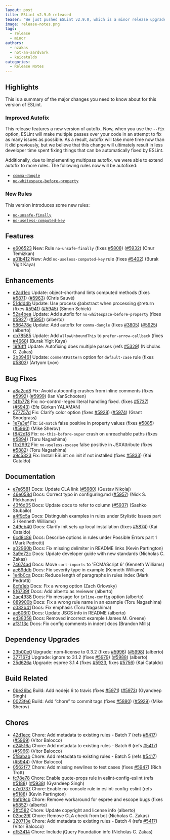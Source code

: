 ```yaml
---
layout: post
title: ESLint v2.9.0 released
teaser: "We just pushed ESLint v2.9.0, which is a minor release upgrade of ESLint. This release adds some new features and fixes several bugs found in the previous release."
image: release-notes.png
tags:
  - release
  - minor
authors:
  - nzakas
  - not-an-aardvark
  - kaicataldo
categories:
  - Release Notes
---
```


## Highlights

This is a summary of the major changes you need to know about for this version of ESLint.

### Improved Autofix

This release features a new version of autofix. Now, when you use the `--fix` option, ESLint will make multiple passes over your code in an attempt to fix as many issues as possible. As a result, autofix will take more time now than it did previously, but we believe that this change will ultimately result in less developer time spent fixing things that can be automatically fixed by ESLint.

Additionally, due to implementing multipass autofix, we were able to extend autofix to more rules. The following rules now will be autofixed:

* [`comma-dangle`](https://eslint.org/docs/rules/comma-dangle)
* [`no-whitespace-before-property`](https://eslint.org/docs/rules/no-whitespace-before-property)

### New Rules

This version introduces some new rules:

* [`no-unsafe-finally`](https://eslint.org/docs/rules/no-unsafe-finally)
* [`no-useless-computed-key`](https://eslint.org/docs/rules/no-useless-computed-key)


## Features


* [e606523](https://github.com/eslint/eslint/commit/e606523) New: Rule `no-unsafe-finally` (fixes [#5808](https://github.com/eslint/eslint/issues/5808)) ([#5932](https://github.com/eslint/eslint/issues/5932)) (Onur Temizkan)
* [a01b412](https://github.com/eslint/eslint/commit/a01b412) New: Add `no-useless-computed-key` rule (fixes [#5402](https://github.com/eslint/eslint/issues/5402)) (Burak Yigit Kaya)




## Enhancements


* [e2ad1ec](https://github.com/eslint/eslint/commit/e2ad1ec) Update: object-shorthand lints computed methods (fixes [#5871](https://github.com/eslint/eslint/issues/5871)) ([#5963](https://github.com/eslint/eslint/issues/5963)) (Chris Sauvé)
* [51ddd4b](https://github.com/eslint/eslint/commit/51ddd4b) Update: Use process @abstract when processing @return (fixes [#5941](https://github.com/eslint/eslint/issues/5941)) ([#5945](https://github.com/eslint/eslint/issues/5945)) (Simon Schick)
* [52a4bea](https://github.com/eslint/eslint/commit/52a4bea) Update: Add autofix for `no-whitespace-before-property` (fixes [#5927](https://github.com/eslint/eslint/issues/5927)) ([#5951](https://github.com/eslint/eslint/issues/5951)) (alberto)
* [586478e](https://github.com/eslint/eslint/commit/586478e) Update: Add autofix for `comma-dangle` (fixes [#3805](https://github.com/eslint/eslint/issues/3805)) ([#5925](https://github.com/eslint/eslint/issues/5925)) (alberto)
* [cb78585](https://github.com/eslint/eslint/commit/cb78585) Update: Add `allowUnboundThis` to `prefer-arrow-callback` (fixes [#4668](https://github.com/eslint/eslint/issues/4668)) (Burak Yigit Kaya)
* [19f6fff](https://github.com/eslint/eslint/commit/19f6fff) Update: Autofixing does multiple passes (refs [#5329](https://github.com/eslint/eslint/issues/5329)) (Nicholas C. Zakas)
* [2b39461](https://github.com/eslint/eslint/commit/2b39461) Update: `commentPattern` option for `default-case` rule (fixes [#5803](https://github.com/eslint/eslint/issues/5803)) (Artyom Lvov)




## Bug Fixes


* [a8a2cd8](https://github.com/eslint/eslint/commit/a8a2cd8) Fix: Avoid autoconfig crashes from inline comments (fixes [#5992](https://github.com/eslint/eslint/issues/5992)) ([#5999](https://github.com/eslint/eslint/issues/5999)) (Ian VanSchooten)
* [141b778](https://github.com/eslint/eslint/commit/141b778) Fix: no-control-regex literal handling fixed. (fixes [#5737](https://github.com/eslint/eslint/issues/5737)) ([#5943](https://github.com/eslint/eslint/issues/5943)) (Efe Gürkan YALAMAN)
* [577757d](https://github.com/eslint/eslint/commit/577757d) Fix: Clarify color option (fixes [#5928](https://github.com/eslint/eslint/issues/5928)) ([#5974](https://github.com/eslint/eslint/issues/5974)) (Grant Snodgrass)
* [1e7a3ef](https://github.com/eslint/eslint/commit/1e7a3ef) Fix: `id-match` false positive in property values (fixes [#5885](https://github.com/eslint/eslint/issues/5885)) ([#5960](https://github.com/eslint/eslint/issues/5960)) (Mike Sherov)
* [f842d18](https://github.com/eslint/eslint/commit/f842d18) Fix: `no-this-before-super` crash on unreachable paths (fixes [#5894](https://github.com/eslint/eslint/issues/5894)) (Toru Nagashima)
* [f1b2992](https://github.com/eslint/eslint/commit/f1b2992) Fix: `no-useless-escape` false positive in JSXAttribute (fixes [#5882](https://github.com/eslint/eslint/issues/5882)) (Toru Nagashima)
* [a9c5323](https://github.com/eslint/eslint/commit/a9c5323) Fix: Install ESLint on init if not installed (fixes [#5833](https://github.com/eslint/eslint/issues/5833)) (Kai Cataldo)




## Documentation


* [e7e6581](https://github.com/eslint/eslint/commit/e7e6581) Docs: Update CLA link ([#5980](https://github.com/eslint/eslint/issues/5980)) (Gustav Nikolaj)
* [46e058d](https://github.com/eslint/eslint/commit/46e058d) Docs: Correct typo in configuring.md ([#5957](https://github.com/eslint/eslint/issues/5957)) (Nick S. Plekhanov)
* [43f6d05](https://github.com/eslint/eslint/commit/43f6d05) Docs: Update docs to refer to column ([#5937](https://github.com/eslint/eslint/issues/5937)) (Sashko Stubailo)
* [a4f9c5a](https://github.com/eslint/eslint/commit/a4f9c5a) Docs: Distinguish examples in rules under Stylistic Issues part 3 (Kenneth Williams)
* [249eb40](https://github.com/eslint/eslint/commit/249eb40) Docs: Clarify init sets up local installation (fixes [#5874](https://github.com/eslint/eslint/issues/5874)) (Kai Cataldo)
* [6cd8c86](https://github.com/eslint/eslint/commit/6cd8c86) Docs: Describe options in rules under Possible Errors part 1 (Mark Pedrotti)
* [a02960b](https://github.com/eslint/eslint/commit/a02960b) Docs: Fix missing delimiter in README links (Kevin Partington)
* [3a9e72c](https://github.com/eslint/eslint/commit/3a9e72c) Docs: Update developer guide with new standards (Nicholas C. Zakas)
* [74674ad](https://github.com/eslint/eslint/commit/74674ad) Docs: Move `sort-imports` to 'ECMAScript 6' (Kenneth Williams)
* [ae69ddb](https://github.com/eslint/eslint/commit/ae69ddb) Docs: Fix severity type in example (Kenneth Williams)
* [1e4b0ca](https://github.com/eslint/eslint/commit/1e4b0ca) Docs: Reduce length of paragraphs in rules index (Mark Pedrotti)
* [8cfe1eb](https://github.com/eslint/eslint/commit/8cfe1eb) Docs: Fix a wrong option (Zach Orlovsky)
* [8f6739f](https://github.com/eslint/eslint/commit/8f6739f) Docs: Add alberto as reviewer (alberto)
* [2ae4938](https://github.com/eslint/eslint/commit/2ae4938) Docs: Fix message for `inline-config` option (alberto)
* [089900b](https://github.com/eslint/eslint/commit/089900b) Docs: Fix a wrong rule name in an example (Toru Nagashima)
* [c032b41](https://github.com/eslint/eslint/commit/c032b41) Docs: Fix emphasis (Toru Nagashima)
* [ae606f0](https://github.com/eslint/eslint/commit/ae606f0) Docs: Update JSCS info in README (alberto)
* [ed38358](https://github.com/eslint/eslint/commit/ed38358) Docs: Removed incorrect example (James M. Greene)
* [af3113c](https://github.com/eslint/eslint/commit/af3113c) Docs: Fix config comments in indent docs (Brandon Mills)




## Dependency Upgrades


* [23b00e0](https://github.com/eslint/eslint/commit/23b00e0) Upgrade: npm-license to 0.3.2 (fixes [#5996](https://github.com/eslint/eslint/issues/5996)) ([#5998](https://github.com/eslint/eslint/issues/5998)) (alberto)
* [377167d](https://github.com/eslint/eslint/commit/377167d) Upgrade: ignore to 3.1.2 (fixes [#5979](https://github.com/eslint/eslint/issues/5979)) ([#5988](https://github.com/eslint/eslint/issues/5988)) (alberto)
* [25d626a](https://github.com/eslint/eslint/commit/25d626a) Upgrade: espree 3.1.4 (fixes [#5923](https://github.com/eslint/eslint/issues/5923), fixes [#5756](https://github.com/eslint/eslint/issues/5756)) (Kai Cataldo)




## Build Related


* [0be26bc](https://github.com/eslint/eslint/commit/0be26bc) Build: Add nodejs 6 to travis (fixes [#5971](https://github.com/eslint/eslint/issues/5971)) ([#5973](https://github.com/eslint/eslint/issues/5973)) (Gyandeep Singh)
* [0023fe6](https://github.com/eslint/eslint/commit/0023fe6) Build: Add “chore” to commit tags (fixes [#5880](https://github.com/eslint/eslint/issues/5880)) ([#5929](https://github.com/eslint/eslint/issues/5929)) (Mike Sherov)




## Chores


* [42d1ecc](https://github.com/eslint/eslint/commit/42d1ecc) Chore: Add metadata to existing rules - Batch 7 (refs [#5417](https://github.com/eslint/eslint/issues/5417)) ([#5969](https://github.com/eslint/eslint/issues/5969)) (Vitor Balocco)
* [d24516a](https://github.com/eslint/eslint/commit/d24516a) Chore: Add metadata to existing rules - Batch 6 (refs [#5417](https://github.com/eslint/eslint/issues/5417)) ([#5966](https://github.com/eslint/eslint/issues/5966)) (Vitor Balocco)
* [5f8abab](https://github.com/eslint/eslint/commit/5f8abab) Chore: Add metadata to existing rules - Batch 5 (refs [#5417](https://github.com/eslint/eslint/issues/5417)) ([#5944](https://github.com/eslint/eslint/issues/5944)) (Vitor Balocco)
* [0562f77](https://github.com/eslint/eslint/commit/0562f77) Chore: Add missing newlines to test cases (fixes [#5947](https://github.com/eslint/eslint/issues/5947)) (Rich Trott)
* [fc78e78](https://github.com/eslint/eslint/commit/fc78e78) Chore: Enable quote-props rule in eslint-config-eslint (refs [#5188](https://github.com/eslint/eslint/issues/5188)) ([#5938](https://github.com/eslint/eslint/issues/5938)) (Gyandeep Singh)
* [e7c0737](https://github.com/eslint/eslint/commit/e7c0737) Chore: Enable no-console rule in eslint-config-eslint (refs [#5188](https://github.com/eslint/eslint/issues/5188)) (Kevin Partington)
* [9afb9cb](https://github.com/eslint/eslint/commit/9afb9cb) Chore: Remove workaround for espree and escope bugs (fixes [#5852](https://github.com/eslint/eslint/issues/5852)) (alberto)
* [3ffc582](https://github.com/eslint/eslint/commit/3ffc582) Chore: Update copyright and license info (alberto)
* [02be29f](https://github.com/eslint/eslint/commit/02be29f) Chore: Remove CLA check from bot (Nicholas C. Zakas)
* [220713e](https://github.com/eslint/eslint/commit/220713e) Chore: Add metadata to existing rules - Batch 4 (refs [#5417](https://github.com/eslint/eslint/issues/5417)) (Vitor Balocco)
* [df53414](https://github.com/eslint/eslint/commit/df53414) Chore: Include jQuery Foundation info (Nicholas C. Zakas)
